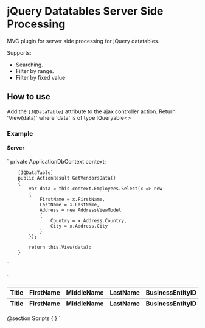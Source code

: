 # jQuery Datatables Server Side Processing
MVC plugin for server side processing for jQuery datatables.

Supports:
- Searching.
- Filter by range.
- Filter by fixed value

## How to use
Add the `[JQDataTable]` attribute to the ajax controller action. Return 'View(data)' where 'data' is of type IQueryable<>

### Example

#### Server
`        private ApplicationDbContext context;
        
        [JQDataTable]
        public ActionResult GetVendorsData()
        {
            var data = this.context.Employees.Select(x => new
            {
                FirstName = x.FirstName,
                LastName = x.LastName,
                Address = new AddressViewModel
                {
                    Country = x.Address.Country,
                    City = x.Address.City
                }
            });

            return this.View(data);
        }
`

####
`
    <table id="SearchResultTable" class="display" cellspacing="0" width="100">
    <thead>
        <tr>
            <th>Title</th>
            <th>FirstName</th>
            <th>MiddleName</th>
            <th>LastName</th>
            <th>BusinessEntityID</th>
        </tr>
    </thead>
    <tfoot>
        <tr>
            <th>Title</th>
            <th>FirstName</th>
            <th>MiddleName</th>
            <th>LastName</th>
            <th>BusinessEntityID</th>
        </tr>
    </tfoot>
</table>

@section Scripts {
    <script>
        var table = $('#SearchResultTable').DataTable({
            "proccessing": true,
            "serverSide": true,
            "ajax": {
                url: "@Url.Action("GetPeopleData", "AdventureWorks")",
                type: 'POST'
            },
            "language": {
                "search": "",
                "searchPlaceholder": "Search..."
            },
           "columns": [
               { "data": "Title" },
               { "data": "FirstName" },
               { "data": "MiddleName" },
               { "data": "LastName"},
               { "data": "Employee.BusinessEntityID"},
            ]
        });
    </script>
}
`
